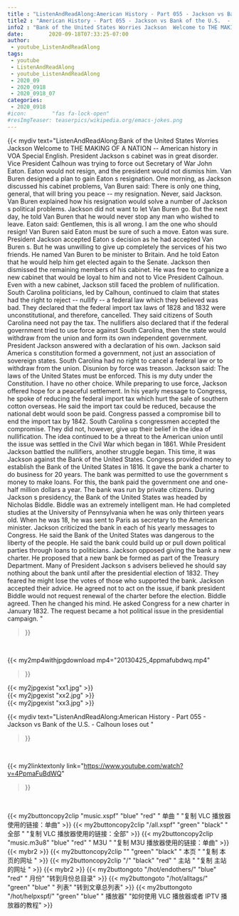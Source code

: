 ```yaml
---
title : "ListenAndReadAlong:American History - Part 055 - Jackson vs Bank of the U.S.  - Calhoun loses out "
title2 : "American History - Part 055 - Jackson vs Bank of the U.S.  - Calhoun loses out "
info2 : "Bank of the United States Worries Jackson  Welcome to THE MAKING OF A NATION -- American history in VOA Special English. President Jackson s cabinet was in great disorder. Vice President Calhoun was trying to force out Secretary of War John Eaton. Eaton would not resign, and the president would not dismiss him. Van Buren designed a plan to gain Eaton s resignation. One morning, as Jackson discussed his cabinet problems, Van Buren said:  There is only one thing, general, that will bring you peace -- my resignation.   Never,  said Jackson. Van Buren explained how his resignation would solve a number of Jackson s political problems. Jackson did not want to let Van Buren go. But the next day, he told Van Buren that he would never stop any man who wished to leave. Eaton said:  Gentlemen, this is all wrong. I am the one who should resign!  Van Buren said Eaton must be sure of such a move. Eaton was sure. President Jackson accepted Eaton s decision as he had accepted Van Buren s. But he was unwilling to give up completely the services of his two friends. He named Van Buren to be minister to Britain. And he told Eaton that he would help him get elected again to the Senate. Jackson then dismissed the remaining members of his cabinet. He was free to organize a new cabinet that would be loyal to him and not to Vice President Calhoun. Even with a new cabinet, Jackson still faced the problem of nullification. South Carolina politicians, led by Calhoun, continued to claim that states had the right to reject -- nullify -- a federal law which they believed was bad. They declared that the federal import tax laws of 1828 and 1832 were unconstitutional, and therefore, cancelled. They said citizens of South Carolina need not pay the tax. The nullifiers also declared that if the federal government tried to use force against South Carolina, then the state would withdraw from the union and form its own independent government. President Jackson answered with a declaration of his own. Jackson said America s constitution formed a government, not just an association of sovereign states. South Carolina had no right to cancel a federal law or to withdraw from the union. Disunion by force was treason. Jackson said:  The laws of the United States must be enforced. This is my duty under the Constitution. I have no other choice.  While preparing to use force, Jackson offered hope for a peaceful settlement. In his yearly message to Congress, he spoke of reducing the federal import tax which hurt the sale of southern cotton overseas. He said the import tax could be reduced, because the national debt would soon be paid. Congress passed a compromise bill to end the import tax by 1842. South Carolina s congressmen accepted the compromise. They did not, however, give up their belief in the idea of nullification. The idea continued to be a threat to the American union until the issue was settled in the Civil War which began in 1861. While President Jackson battled the nullifiers, another struggle began. This time, it was Jackson against the Bank of the United States. Congress provided money to establish the Bank of the United States in 1816. It gave the bank a charter to do business for 20 years. The bank was permitted to use the government s money to make loans. For this, the bank paid the government one and one-half million dollars a year. The bank was run by private citizens. During Jackson s presidency, the Bank of the United States was headed by Nicholas Biddle. Biddle was an extremely intelligent man. He had completed studies at the University of Pennsylvania when he was only thirteen years old. When he was 18, he was sent to Paris as secretary to the American minister. Jackson criticized the bank in each of his yearly messages to Congress. He said the Bank of the United States was dangerous to the liberty of the people. He said the bank could build up or pull down political parties through loans to politicians. Jackson opposed giving the bank a new charter. He proposed that a new bank be formed as part of the Treasury Department. Many of President Jackson s advisers believed he should say nothing about the bank until after the presidential election of 1832. They feared he might lose the votes of those who supported the bank. Jackson accepted their advice. He agreed not to act on the issue, if bank president Biddle would not request renewal of the charter before the election. Biddle agreed. Then he changed his mind. He asked Congress for a new charter in January 1832. The request became a hot political issue in the presidential campaign. "
date:        2020-09-18T07:33:25-07:00
author:
 - youtube_ListenAndReadAlong
tags:
 - youtube
 - ListenAndReadAlong
 - youtube_ListenAndReadAlong
 - 2020_09
 - 2020_0918
 - 2020_0918_07
categories:
 - 2020_0918
#icon:        "fas fa-lock-open"
#resImgTeaser: teaserpics/wikipedia.org/emacs-jokes.png
---
```


{{< mydiv text="ListenAndReadAlong:Bank of the United States Worries Jackson  Welcome to THE MAKING OF A NATION -- American history in VOA Special English. President Jackson s cabinet was in great disorder. Vice President Calhoun was trying to force out Secretary of War John Eaton. Eaton would not resign, and the president would not dismiss him. Van Buren designed a plan to gain Eaton s resignation. One morning, as Jackson discussed his cabinet problems, Van Buren said:  There is only one thing, general, that will bring you peace -- my resignation.   Never,  said Jackson. Van Buren explained how his resignation would solve a number of Jackson s political problems. Jackson did not want to let Van Buren go. But the next day, he told Van Buren that he would never stop any man who wished to leave. Eaton said:  Gentlemen, this is all wrong. I am the one who should resign!  Van Buren said Eaton must be sure of such a move. Eaton was sure. President Jackson accepted Eaton s decision as he had accepted Van Buren s. But he was unwilling to give up completely the services of his two friends. He named Van Buren to be minister to Britain. And he told Eaton that he would help him get elected again to the Senate. Jackson then dismissed the remaining members of his cabinet. He was free to organize a new cabinet that would be loyal to him and not to Vice President Calhoun. Even with a new cabinet, Jackson still faced the problem of nullification. South Carolina politicians, led by Calhoun, continued to claim that states had the right to reject -- nullify -- a federal law which they believed was bad. They declared that the federal import tax laws of 1828 and 1832 were unconstitutional, and therefore, cancelled. They said citizens of South Carolina need not pay the tax. The nullifiers also declared that if the federal government tried to use force against South Carolina, then the state would withdraw from the union and form its own independent government. President Jackson answered with a declaration of his own. Jackson said America s constitution formed a government, not just an association of sovereign states. South Carolina had no right to cancel a federal law or to withdraw from the union. Disunion by force was treason. Jackson said:  The laws of the United States must be enforced. This is my duty under the Constitution. I have no other choice.  While preparing to use force, Jackson offered hope for a peaceful settlement. In his yearly message to Congress, he spoke of reducing the federal import tax which hurt the sale of southern cotton overseas. He said the import tax could be reduced, because the national debt would soon be paid. Congress passed a compromise bill to end the import tax by 1842. South Carolina s congressmen accepted the compromise. They did not, however, give up their belief in the idea of nullification. The idea continued to be a threat to the American union until the issue was settled in the Civil War which began in 1861. While President Jackson battled the nullifiers, another struggle began. This time, it was Jackson against the Bank of the United States. Congress provided money to establish the Bank of the United States in 1816. It gave the bank a charter to do business for 20 years. The bank was permitted to use the government s money to make loans. For this, the bank paid the government one and one-half million dollars a year. The bank was run by private citizens. During Jackson s presidency, the Bank of the United States was headed by Nicholas Biddle. Biddle was an extremely intelligent man. He had completed studies at the University of Pennsylvania when he was only thirteen years old. When he was 18, he was sent to Paris as secretary to the American minister. Jackson criticized the bank in each of his yearly messages to Congress. He said the Bank of the United States was dangerous to the liberty of the people. He said the bank could build up or pull down political parties through loans to politicians. Jackson opposed giving the bank a new charter. He proposed that a new bank be formed as part of the Treasury Department. Many of President Jackson s advisers believed he should say nothing about the bank until after the presidential election of 1832. They feared he might lose the votes of those who supported the bank. Jackson accepted their advice. He agreed not to act on the issue, if bank president Biddle would not request renewal of the charter before the election. Biddle agreed. Then he changed his mind. He asked Congress for a new charter in January 1832. The request became a hot political issue in the presidential campaign. "
>}}
<br>


{{< my2mp4withjpgdownload mp4="20130425_4ppmafubdwq.mp4"
>}}

{{< my2jpgexist "xx1.jpg" >}}<br>
{{< my2jpgexist "xx2.jpg" >}}<br>
{{< my2jpgexist "xx3.jpg" >}}<br>



{{< mydiv text="ListenAndReadAlong:American History - Part 055 - Jackson vs Bank of the U.S.  - Calhoun loses out "
>}}
<br>

{{< my2linktextonly link="https://www.youtube.com/watch?v=4PpmaFuBdWQ"
>}}


<br>

{{< my2buttoncopy2clip "music.xspf"        "blue"   "red"    " 单曲 "  "复制 VLC 播放器使用的链接：单曲" >}} {{< my2buttoncopy2clip "/all.xspf"         "green"  "black"  " 全部 "  "复制 VLC 播放器使用的链接：全部" >}} {{< my2buttoncopy2clip "music.m3u8"        "blue"   "red"    " M3U  "    "复制 M3U 播放器使用的链接：单曲" >}} {{< mybr2 >}} {{< my2buttoncopy2clip ""                  "green"  "black"  " 本页 "    "复制 本页的网址 " >}} {{< my2buttoncopy2clip "/"                 "black"  "red"    " 主站 "    "复制 主站的网址 " >}} {{< mybr2 >}} {{< my2buttongoto      "/hot/endothers/"   "blue"   "red"    " 月份"   "转到月份总目录" >}} {{< my2buttongoto      "/hot/alltags/"     "green"  "blue"   " 列表"   "转到文章总列表" >}} {{< my2buttongoto      "/hot/helpxspf/"    "green"  "blue"   " 播放器" "如何使用 VLC 播放器或者 IPTV 播放器的教程" >}} 

